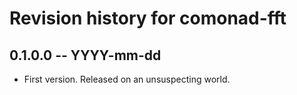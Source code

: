 # Revision history for comonad-fft

## 0.1.0.0 -- YYYY-mm-dd

* First version. Released on an unsuspecting world.
